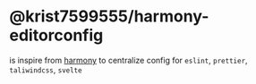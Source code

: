 # @krist7599555/harmony-editorconfig

is inspire from [harmony](https://github.com/haydenbleasel/harmony) to centralize config for `eslint`, `prettier`, `taliwindcss`, `svelte`